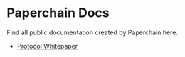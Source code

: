# Paperchain Docs
Find all public documentation created by Paperchain here. 

* [Protocol Whitepaper](/protocol-paper)